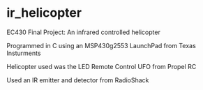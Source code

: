 ir_helicopter
=============

EC430 Final Project: An infrared controlled helicopter

Programmed in C using an MSP430g2553 LaunchPad from Texas Insturments

Helicopter used was the LED Remote Control UFO from Propel RC

Used an IR emitter and detector from RadioShack


